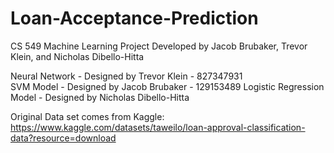 # Loan-Acceptance-Prediction

CS 549 Machine Learning Project Developed by Jacob Brubaker, Trevor Klein, and Nicholas Dibello-Hitta

Neural Network - Designed by Trevor Klein - 827347931  
SVM Model - Designed by Jacob Brubaker  - 129153489
Logistic Regression Model - Designed by Nicholas Dibello-Hitta  

Original Data set comes from Kaggle:  
https://www.kaggle.com/datasets/taweilo/loan-approval-classification-data?resource=download
